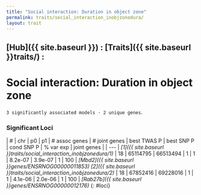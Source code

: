 ```yaml
---
title: "Social interaction: Duration in object zone"
permalink: traits/social_interaction_inobjzonedura/
layout: trait
---
```


## [Hub]({{ site.baseurl }}) : [Traits]({{ site.baseurl }}traits/) : 

# Social interaction: Duration in object zone
`3 significantly associated models · 2 unique genes`.


### Significant Loci

| # | chr | p0 | p1 | # assoc genes | # joint genes | best TWAS P | best SNP P | cond SNP P | % var exp | joint genes |
| --- |
*[1]({{ site.baseurl }}traits/social_interaction_inobjzonedura/1)* | 18 | 65114795 | 66513494 | 1 | 1 | 8.2e-07 | 3.9e-07 | 1 | 100 | *[Mbd2]({{ site.baseurl }}genes/ENSRNOG00000011853)*
*[2]({{ site.baseurl }}traits/social_interaction_inobjzonedura/2)* | 18 | 67852416 | 69228016 | 1 | 1 | 4.1e-06 | 2.0e-06 | 1 | 100 | *[Rab27b]({{ site.baseurl }}genes/ENSRNOG00000012176)*
{: #loci}

